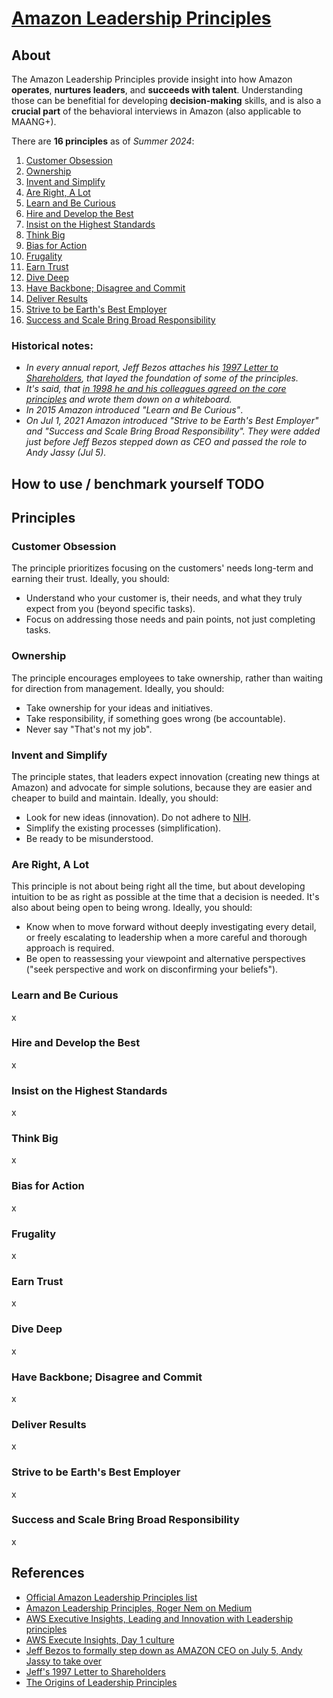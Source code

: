 # [Amazon Leadership Principles](https://www.amazon.jobs/content/en/our-workplace/leadership-principles)

## About

The Amazon Leadership Principles provide insight into how Amazon **operates**, **nurtures leaders**, and **succeeds with talent**.
Understanding those can be benefitial for developing **decision-making** skills, and is also a **crucial part** of the behavioral interviews in Amazon (also applicable to MAANG+).  

There are **16 principles** as of *Summer 2024*:

1. [Customer Obsession](#customer-obsession)
2. [Ownership](#ownership)
3. [Invent and Simplify](#invent-and-simplify)
4. [Are Right, A Lot](#are-right-a-lot)
5. [Learn and Be Curious](#learn-and-be-curious)
6. [Hire and Develop the Best](#hire-and-develop-the-best)
7. [Insist on the Highest Standards](#insist-on-the-highest-standards)
8. [Think Big](#think-big)
9. [Bias for Action](#bias-for-action)
10. [Frugality](#frugality)
11. [Earn Trust](#earn-trust)
12. [Dive Deep](#dive-deep)
13. [Have Backbone; Disagree and Commit](#have-backbone-disagree-and-commit)
14. [Deliver Results](#deliver-results)
15. [Strive to be Earth's Best Employer](#strive-to-be-earths-best-employer)
16. [Success and Scale Bring Broad Responsibility](#success-and-scale-bring-broad-responsibility)

### Historical notes:

- *In every annual report, Jeff Bezos attaches his [1997 Letter to Shareholders](https://s2.q4cdn.com/299287126/files/doc_financials/annual/Shareholderletter97.pdf), that layed the foundation of some of the principles.*
- *It's said, that [in 1998 he and his colleagues agreed on the core principles](https://medium.com/fact-of-the-day-1/the-origins-of-leadership-principles-f42f3ed601a) and wrote them down on a whiteboard.*
- *In 2015 Amazon introduced "Learn and Be Curious"*.
- *On Jul 1, 2021 Amazon introduced "Strive to be Earth's Best Employer" and "Success and Scale Bring Broad Responsibility". They were added just before Jeff Bezos stepped down as CEO and passed the role to Andy Jassy (Jul 5).*

## How to use / benchmark yourself TODO

## Principles

### Customer Obsession

The principle prioritizes focusing on the customers' needs long-term and earning their trust.
Ideally, you should: 
- Understand who your customer is, their needs, and what they truly expect from you (beyond specific tasks).
- Focus on addressing those needs and pain points, not just completing tasks.

### Ownership

The principle encourages employees to take ownership, rather than waiting for direction from management. 
Ideally, you should:
- Take ownership for your ideas and initiatives.
- Take responsibility, if something goes wrong (be accountable).
- Never say "That's not my job".

### Invent and Simplify

The principle states, that leaders expect innovation (creating new things at Amazon) and advocate for simple solutions, because they are easier and cheaper to build and maintain.
Ideally, you should:
- Look for new ideas (innovation). Do not adhere to [NIH](https://en.wikipedia.org/wiki/Not_invented_here).
- Simplify the existing processes (simplification).
- Be ready to be misunderstood.

### Are Right, A Lot

This principle is not about being right all the time, but about developing intuition to be as right as possible at the time that a decision is needed. It's also about being open to being wrong.
Ideally, you should:
- Know when to move forward without deeply investigating every detail, or freely escalating to leadership when a more careful and thorough approach is required.
- Be open to reassessing your viewpoint and alternative perspectives ("seek perspective and work on disconfirming your beliefs").

### Learn and Be Curious

x

### Hire and Develop the Best

x

### Insist on the Highest Standards

x

### Think Big

x

### Bias for Action

x

### Frugality

x

### Earn Trust

x

### Dive Deep

x

### Have Backbone; Disagree and Commit

x

### Deliver Results

x

### Strive to be Earth's Best Employer

x

### Success and Scale Bring Broad Responsibility

x

## References

- [Official Amazon Leadership Principles list](https://www.amazon.jobs/content/en/our-workplace/leadership-principles)
- [Amazon Leadership Principles, Roger Nem on Medium](https://medium.com/@rogernem/amazon-leadership-principles-1a96387dcace)
- [AWS Executive Insights, Leading and Innovation with Leadership principles](https://aws.amazon.com/executive-insights/content/leading-and-innovating-with-leadership-principles/#Amazon.E2.80.99s_Leadership_Principles)
- [AWS Execute Insights, Day 1 culture](https://aws.amazon.com/executive-insights/content/how-amazon-defines-and-operationalizes-a-day-1-culture/)
- [Jeff Bezos to formally step down as AMAZON CEO on July 5, Andy Jassy to take over](https://www.cnbc.com/2021/05/26/jeff-bezos-to-formally-step-down-as-amazon-ceo-on-july-5.html)
- [Jeff's 1997 Letter to Shareholders](https://s2.q4cdn.com/299287126/files/doc_financials/annual/Shareholderletter97.pdf)
- [The Origins of Leadership Principles](https://medium.com/fact-of-the-day-1/the-origins-of-leadership-principles-f42f3ed601a)